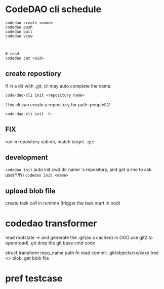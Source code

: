 

# CodeDAO cli schedule


```
codedao create <name>
codedao push
codedao pull
codedao view 



# read
codedao cat <oid>
````

## create repostiory

If in a dir with .git, cli may auto complete the name.

`code-dao-cli init <repository name>`

This cli can create a repository for path: peopleID/<name>


`code-dao-cli init -h`


## FIX
run in repository sub dir, match target `.git`



## development
`codedao init` auto init cwd dir name 's repository,  and get a line to ask use(Y/N) 
`codedao init <name>`


## upload blob file
create task call in runtime (trigger the task start in ood)


# codedao transformer
read rootstate -> and generate the .git(as a cached) in OOD
use git2 to open(read) .git 
drop the git base cmd code

struct transform
  repo_name
  path
fn read
  commit
   .git/objects/xx/xxxx
  tree
  <>
  blob, get blob file


# pref testcase 
  

